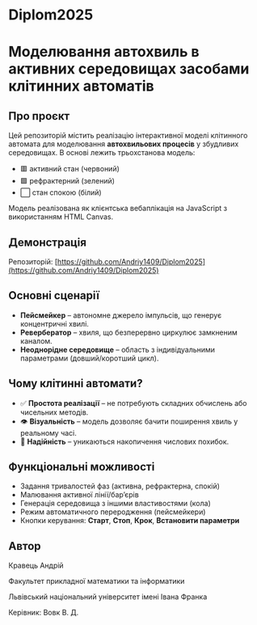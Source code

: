 # Diplom2025

# Моделювання автохвиль в активних середовищах засобами клітинних автоматів

## Про проєкт

Цей репозиторій містить реалізацію інтерактивної моделі клітинного автомата для моделювання **автохвильових процесів** у збудливих середовищах. В основі лежить трьохстанова модель:

- 🟥 активний стан (червоний)
- 🟩 рефрактерний (зелений)
- ⬜ стан спокою (білий)

Модель реалізована як клієнтська вебаплікація на JavaScript з використанням HTML Canvas.

## Демонстрація

Репозиторій: [https://github.com/Andriy1409/Diplom2025](https://github.com/Andriy1409/Diplom2025)

## Основні сценарії

- **Пейсмейкер** – автономне джерело імпульсів, що генерує концентричні хвилі.
- **Ревербератор** – хвиля, що безперервно циркулює замкненим каналом.
- **Неоднорідне середовище** – область з індивідуальними параметрами (довший/коротший цикл).

## Чому клітинні автомати?

- ✅ **Простота реалізації** – не потребують складних обчислень або чисельних методів.
- 👁 **Візуальність** – модель дозволяє бачити поширення хвиль у реальному часі.
- 🧮 **Надійність** – уникаються накопичення числових похибок.

## Функціональні можливості

- Задання тривалостей фаз (активна, рефрактерна, спокій)
- Малювання активної лінії/бар’єрів
- Генерація середовища з іншими властивостями (кола)
- Режим автоматичного переродження (пейсмейкери)
- Кнопки керування: **Старт**, **Стоп**, **Крок**, **Встановити параметри**

## Автор

Кравець Андрій

Факультет прикладної математики та інформатики

Львівський національний університет імені Івана Франка

Керівник: Вовк В. Д.
